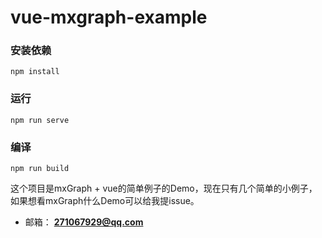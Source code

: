 # vue-mxgraph-example

### 安装依赖
```
npm install
```

### 运行
```
npm run serve
```

### 编译
```
npm run build
```

这个项目是mxGraph + vue的简单例子的Demo，现在只有几个简单的小例子，如果想看mxGraph什么Demo可以给我提issue。

* 邮箱： **271067929@qq.com**

